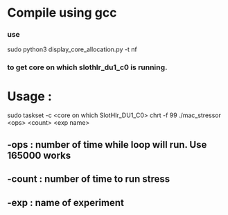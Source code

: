 # Compile using gcc
### use 
sudo python3 display_core_allocation.py -t nf
### to get core on which slothlr_du1_c0 is running. 
# Usage : 
sudo taskset -c \<core on which SlotHlr_DU1_C0\> chrt -f 99 ./mac_stressor \<ops\> \<count\> \<exp name\>
## -ops : number of time while loop will run. Use 165000 works 
## -count : number of time to run stress
## -exp : name of experiment 


